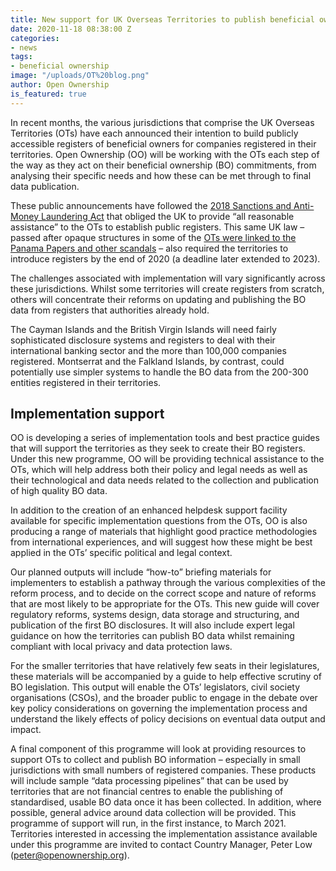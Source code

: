 ```yaml
---
title: New support for UK Overseas Territories to publish beneficial ownership data
date: 2020-11-18 08:38:00 Z
categories:
- news
tags:
- beneficial ownership
image: "/uploads/OT%20blog.png"
author: Open Ownership
is_featured: true
---
```


In recent months, the various jurisdictions that comprise the UK Overseas Territories (OTs) have each announced their intention to build publicly accessible registers of beneficial owners for companies registered in their territories. Open Ownership (OO) will be working with the OTs each step of the way as they act on their beneficial ownership (BO) commitments, from analysing their specific needs and how these can be met through to final data publication. 

These public announcements have followed the [2018 Sanctions and Anti-Money Laundering Act](https://www.legislation.gov.uk/ukpga/2018/13/section/51) that obliged the UK to provide “all reasonable assistance” to the OTs to establish public registers. This same UK law – passed after opaque structures in some of the [OTs were linked to the Panama Papers and other scandals](https://publications.parliament.uk/pa/cm201719/cmselect/cmfaff/1464/146406.htm) – also required the territories to introduce registers by the end of 2020 (a deadline later extended to 2023). 

The challenges associated with implementation will vary significantly across these jurisdictions. Whilst some territories will create registers from scratch, others will concentrate their reforms on updating and publishing the BO data from registers that authorities already hold. 

The Cayman Islands and the British Virgin Islands will need fairly sophisticated disclosure systems and registers to deal with their international banking sector and the more than 100,000 companies registered. Montserrat and the Falkland Islands, by contrast, could potentially use simpler systems to handle the BO data from the 200-300 entities registered in their territories. 

## Implementation support

OO is developing a series of implementation tools and best practice guides that will support the territories as they seek to create their BO registers. Under this new programme, OO will be providing technical assistance to the OTs, which will help address both their policy and legal needs as well as their technological and data needs related to the collection and publication of high quality BO data. 
 
In addition to the creation of an enhanced helpdesk support facility available for specific implementation questions from the OTs, OO is also producing a range of materials that highlight good practice methodologies from international experiences, and will suggest how these might be best applied in the OTs’ specific political and legal context. 

Our planned outputs will include “how-to” briefing materials for implementers to establish a pathway through the various complexities of the reform process, and to decide on the correct scope and nature of reforms that are most likely to be appropriate for the OTs. This new guide will cover regulatory reforms, systems design, data storage and structuring, and publication of the first BO disclosures. It will also include expert legal guidance on how the territories can publish BO data whilst remaining compliant with local privacy and data protection laws. 

For the smaller territories that have relatively few seats in their legislatures, these materials will be accompanied by a guide to help effective scrutiny of BO legislation. This output will enable the OTs’ legislators, civil society organisations (CSOs), and the broader public to engage in the debate over key policy considerations on governing the implementation process and understand the likely effects of policy decisions on eventual data output and impact.

A final component of this programme will look at providing resources to support OTs to collect and publish BO information – especially in small jurisdictions with small numbers of registered companies. These products will include sample “data processing pipelines” that can be used by territories that are not financial centres to enable the publishing of standardised, usable BO data once it has been collected. In addition, where possible, general advice around data collection will be provided. 
This programme of support will run, in the first instance, to March 2021. Territories interested in accessing the implementation assistance available under this programme are invited to contact Country Manager, Peter Low (peter@openownership.org).
